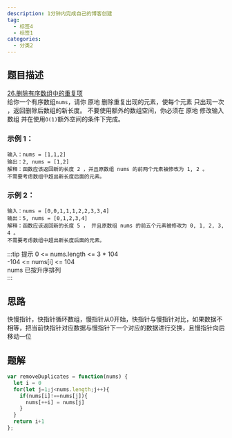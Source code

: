 ```yaml
---
description: 1分钟内完成自己的博客创建
tag:
  - 标签4
  - 标签1
categories:
  - 分类2
---
```


## 题目描述
[26.删除有序数组中的重复项](https://leetcode-cn.com/problems/remove-duplicates-from-sorted-array/)  
给你一个有序数组`nums`，请你 原地 删除重复出现的元素，使每个元素 只出现一次 ，返回删除后数组的新长度。
不要使用额外的数组空间，你必须在 原地 修改输入数组 并在使用`O(1)`额外空间的条件下完成。

### 示例 1：
```
输入：nums = [1,1,2]
输出：2, nums = [1,2]
解释：函数应该返回新的长度 2 ，并且原数组 nums 的前两个元素被修改为 1, 2 。
不需要考虑数组中超出新长度后面的元素。
```

### 示例 2：
```
输入：nums = [0,0,1,1,1,2,2,3,3,4]
输出：5, nums = [0,1,2,3,4]
解释：函数应该返回新的长度 5 ， 并且原数组 nums 的前五个元素被修改为 0, 1, 2, 3, 4 。
不需要考虑数组中超出新长度后面的元素。
```

:::tip 提示
0 <= nums.length <= 3 * 104  
-104 <= nums[i] <= 104  
nums 已按升序排列  
:::

## 思路
快慢指针，快指针循环数组，慢指针从0开始，快指针与慢指针对比，如果数据不相等，把当前快指针对应数据与慢指针下一个对应的数据进行交换，且慢指针向后移动一位

## 题解
```javascript
var removeDuplicates = function(nums) {
  let i = 0
  for(let j=1;j<nums.length;j++){
    if(nums[i]!==nums[j]){
      nums[++i] = nums[j]
    }
  }
  return i+1
};
```
